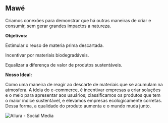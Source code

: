 ## Mawé

Criamos conexões para demonstrar que há outras maneiras de criar e consumir, sem gerar grandes impactos a natureza.

<p><b> Objetivos:</b></p>

<p>Estimular o reuso de materia prima descartada.</p>
<p>Incentivar por materiais biodegradáveis. </p>
<p>Equalizar a diferença de valor de produtos sustentáveis. </p>

<p><b>Nosso Ideal:</b></p>

Como uma maneira de reagir ao descarte de materiais que se acumulam na atmosfera. A ideia do e-commerce, é incentivar empresas a criar soluções e o meio para apresentar aos usuários; classificamos os produtos que tem o maior índice sustentável, e elevamos empresas ecologicamente corretas. Dessa forma, a qualidade do produto aumenta e o mundo muda junto.


   ![Allura - Social Media](https://user-images.githubusercontent.com/85169595/124041081-91f95080-d9dc-11eb-8c62-8260a653ac94.png)
